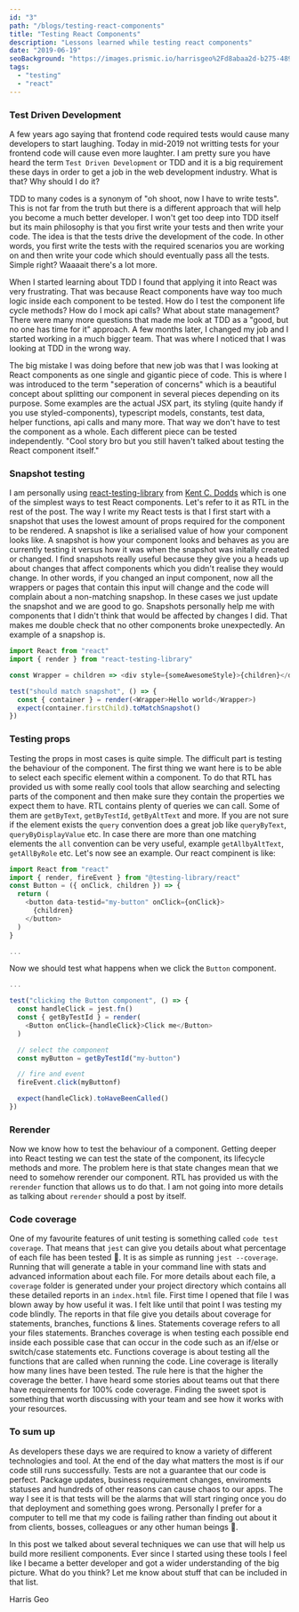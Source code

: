 ```yaml
---
id: "3"
path: "/blogs/testing-react-components"
title: "Testing React Components"
description: "Lessons learned while testing react components"
date: "2019-06-19"
seoBackground: "https://images.prismic.io/harrisgeo%2Fd8abaa2d-b275-4896-a887-bd3263774172_me-snow.jpg?auto=compress,format"
tags:
  - "testing"
  - "react"
---
```


### Test Driven Development

A few years ago saying that frontend code required tests would cause many developers to start laughing. Today in mid-2019 not writting tests for your frontend code will cause even more laughter. I am pretty sure you have heard the term `Test Driven Development` or TDD and it is a big requirement these days in order to get a job in the web development industry. What is that? Why should I do it?

TDD to many codes is a synonym of "oh shoot, now I have to write tests". This is not far from the truth but there is a different approach that will help you become a much better developer. I won't get too deep into TDD itself but its main philosophy is that you first write your tests and then write your code. The idea is that the tests drive the development of the code. In other words, you first write the tests with the required scenarios you are working on and then write your code which should eventually pass all the tests. Simple right? Waaaait there's a lot more.

When I started learning about TDD I found that applying it into React was very frustrating. That was because React components have way too much logic inside each component to be tested. How do I test the component life cycle methods? How do I mock api calls? What about state management? There were many more questions that made me look at TDD as a "good, but no one has time for it" approach. A few months later, I changed my job and I started working in a much bigger team. That was where I noticed that I was looking at TDD in the wrong way.

The big mistake I was doing before that new job was that I was looking at React components as one single and gigantic piece of code. This is where I was introduced to the term "seperation of concerns" which is a beautiful concept about splitting our component in several pieces depending on its purpose. Some examples are the actual JSX part, its styling (quite handy if you use styled-components), typescript models, constants, test data, helper functions, api calls and many more. That way we don't have to test the component as a whole. Each different piece can be tested independently. "Cool story bro but you still haven't talked about testing the React component itself."

### Snapshot testing

I am personally using [react-testing-library](https://github.com/testing-library/react-testing-library) from [Kent C. Dodds](https://github.com/kentcdodds) which is one of the simplest ways to test React components. Let's refer to it as RTL in the rest of the post. The way I write my React tests is that I first start with a snapshot that uses the lowest amount of props required for the component to be rendered. A snapshot is like a serialised value of how your component looks like. A snapshot is how your component looks and behaves as you are currently testing it versus how it was when the snapshot was initally created or changed. I find snapshots really useful because they give you a heads up about changes that affect components which you didn't realise they would change. In other words, if you changed an input component, now all the wrappers or pages that contain this input will change and the code will complain about a non-matching snapshop. In these cases we just update the snapshot and we are good to go. Snapshots personally help me with components that I didn't think that would be affected by changes I did. That makes me double check that no other components broke unexpectedly. An example of a snapshop is.

```js
import React from "react"
import { render } from "react-testing-library"

const Wrapper = children => <div style={someAwesomeStyle}>{children}</div>

test("should match snapshot", () => {
  const { container } = render(<Wrapper>Hello world</Wrapper>)
  expect(container.firstChild).toMatchSnapshot()
})
```

### Testing props

Testing the props in most cases is quite simple. The difficult part is testing the behaviour of the component. The first thing we want here is to be able to select each specific element within a component. To do that RTL has provided us with some really cool tools that allow searching and selecting parts of the component and then make sure they contain the properties we expect them to have. RTL contains plenty of queries we can call. Some of them are `getByText`, `getByTestId`, `getByAltText` and more. If you are not sure if the element exists the `query` convention does a great job like `queryByText`, `queryByDisplayValue` etc. In case there are more than one matching elements the `all` convention can be very useful, example `getAllbyAltText`, `getAllByRole` etc. Let's now see an example.
Our react compinent is like:

```js
import React from "react"
import { render, fireEvent } from "@testing-library/react"
const Button = ({ onClick, children }) => {
  return (
    <button data-testid="my-button" onClick={onClick}>
      {children}
    </button>
  )
}

...
```

Now we should test what happens when we click the `Button` component.

```js
...

test("clicking the Button component", () => {
  const handleClick = jest.fn()
  const { getByTestId } = render(
    <Button onClick={handleClick}>Click me</Button>
  )

  // select the component
  const myButton = getByTestId("my-button")

  // fire and event
  fireEvent.click(myButtonf)

  expect(handleClick).toHaveBeenCalled()
})
```

### Rerender

Now we know how to test the behaviour of a component. Getting deeper into React testing we can test the state of the component, its lifecycle methods and more. The problem here is that state changes mean that we need to somehow rerender our component. RTL has provided us with the `rerender` function that allows us to do that. I am not going into more details as talking about `rerender` should a post by itself.

### Code coverage

One of my favourite features of unit testing is something called `code test coverage`. That means that `jest` can give you details about what percentage of each file has been tested 🤯. It is as simple as running `jest --coverage`. Running that will generate a table in your command line with stats and advanced information about each file. For more details about each file, a `coverage` folder is generated under your project directory which contains all these detailed reports in an `index.html` file. First time I opened that file I was blown away by how useful it was. I felt like until that point I was testing my code blindly. The reports in that file give you details about coverage for statements, branches, functions & lines. Statements coverage refers to all your files statements. Branches coverage is when testing each possible end inside each possible case that can occur in the code such as an if/else or switch/case statements etc. Functions coverage is about testing all the functions that are called when running the code. Line coverage is literally how many lines have been tested. The rule here is that the higher the coverage the better. I have heard some stories about teams out that there have requirements for 100% code coverage. Finding the sweet spot is something that worth discussing with your team and see how it works with your resources.

### To sum up

As developers these days we are required to know a variety of different technologies and tool. At the end of the day what matters the most is if our code still runs successfully. Tests are not a guarantee that our code is perfect. Package updates, business requirement changes, enviroments statuses and hundreds of other reasons can cause chaos to our apps. The way I see it is that tests will be the alarms that will start ringing once you do that deployment and something goes wrong. Personally I prefer for a computer to tell me that my code is failing rather than finding out about it from clients, bosses, colleagues or any other human beings 🤣.

In this post we talked about several techniques we can use that will help us build more resilient components. Ever since I started using these tools I feel like I became a better developer and got a wider understanding of the big picture. What do you think? Let me know about stuff that can be included in that list.

Harris Geo
